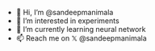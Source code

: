 - 👋 Hi, I’m @sandeepmanimala
- 👀 I’m interested in experiments
- 🌱 I’m currently learning neural network
- 📫 Reach me on 𝕏 @sandeepmanimala

<!---
sandeepmanimala/sandeepmanimala is a ✨ special ✨ repository because its `README.md` (this file) appears on your GitHub profile.
You can click the Preview link to take a look at your changes.
--->
